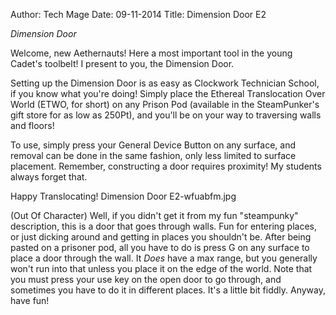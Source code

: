 Author: Tech Mage
Date: 09-11-2014
Title: Dimension Door E2

*Dimension Door*

Welcome, new Aethernauts! Here a most important tool in the young Cadet's toolbelt! I present to you, the Dimension Door.

Setting up the Dimension Door is as easy as Clockwork Technician School, if you know what you're doing! Simply place the Ethereal Translocation Over World (ETWO, for short) on any Prison Pod (available in the SteamPunker's gift store for as low as 250₧), and you'll be on your way to traversing walls and floors!

To use, simply press your General Device Button on any surface, and removal can be done in the same fashion, only less limited to surface placement. Remember, constructing a door requires proximity! My students always forget that.

Happy Translocating!
Dimension Door E2-wfuabfm.jpg

(Out Of Character)
Well, if you didn't get it from my fun "steampunky" description, this is a door that goes through walls. Fun for entering places, or just dicking around and getting in places you shouldn't be.
After being pasted on a prisoner pod, all you have to do is press G on any surface to place a door through the wall. It *Does* have a max range, but you generally won't run into that unless you place it on the edge of the world.
Note that you must press your use key on the open door to go through, and sometimes you have to do it in different places. It's a little bit fiddly. Anyway, have fun!
